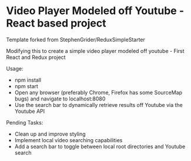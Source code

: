 # Video Player Modeled off Youtube - React based project

Template forked from StephenGrider/ReduxSimpleStarter

Modifying this to create a simple video player modeled off youtube - First React and Redux project

Usage: 
  - npm install
  - npm start
  - Open any browser (preferably Chrome, Firefox has some SourceMap bugs) and navigate to localhost:8080
  - Use the search bar to dynamically retrieve results off Youtube via the Youtube API
  
 Pending Tasks:
  - Clean up and improve styling
  - Implement local video searching capabilities
  - Add a search bar to toggle between local root directories and Youtube search
